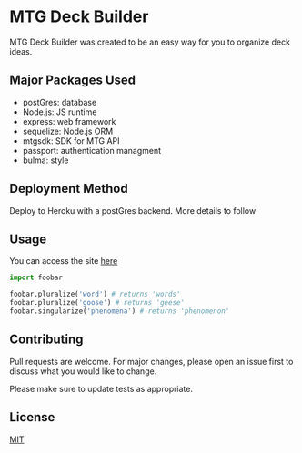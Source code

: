 # MTG Deck Builder

MTG Deck Builder was created to be an easy way for you to organize deck ideas.

## Major Packages Used

- postGres: database
- Node.js: JS runtime
- express: web framework
- sequelize: Node.js ORM
- mtgsdk: SDK for MTG API
- passport: authentication managment
- bulma: style
    
## Deployment Method

Deploy to Heroku with a postGres backend. 
More details to follow

## Usage

You can access the site [here](https://mtgdeck-generator.herokuapp.com/)
```python
import foobar

foobar.pluralize('word') # returns 'words'
foobar.pluralize('goose') # returns 'geese'
foobar.singularize('phenomena') # returns 'phenomenon'
```

## Contributing
Pull requests are welcome. For major changes, please open an issue first to discuss what you would like to change.

Please make sure to update tests as appropriate.

## License
[MIT](https://choosealicense.com/licenses/mit/)